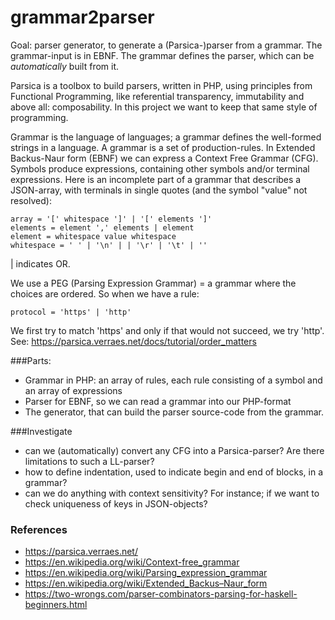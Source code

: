 # grammar2parser
Goal: parser generator, to generate a (Parsica-)parser from a grammar. The grammar-input is in EBNF. The grammar defines the parser, which can be *automatically*  built from it.

Parsica is a toolbox to build parsers, written in PHP, using principles from Functional Programming, like referential transparency, immutability and above all: composability. In this project we want to keep that same style of programming.

Grammar is the language of languages; a grammar defines the well-formed strings in a language. A grammar is a set of production-rules. In Extended Backus-Naur form (EBNF) we can express a Context Free Grammar (CFG). Symbols produce expressions, containing other symbols and/or terminal expressions. Here is an incomplete part of a grammar that  describes a JSON-array, with terminals in single quotes (and the symbol "value" not resolved):
```
array = '[' whitespace ']' | '[' elements ']'
elements = element ',' elements | element
element = whitespace value whitespace
whitespace = ' ' | '\n' | | '\r' | '\t' | ''
```
| indicates OR.

We use a PEG (Parsing Expression Grammar) = a grammar where the choices are ordered. So when we have a rule:
```
protocol = 'https' | 'http'
```
We first try to match 'https' and only if that would not succeed, we try 'http'.
See: https://parsica.verraes.net/docs/tutorial/order_matters

###Parts:
* Grammar in PHP: an array of rules, each rule consisting of a symbol and an array of expressions
* Parser for EBNF, so we can read a grammar into our PHP-format 
* The generator, that can build the parser source-code from the grammar. 

###Investigate
* can we (automatically) convert any CFG into a Parsica-parser? Are there limitations to such a LL-parser?
* how to define indentation, used to indicate begin and end of blocks, in a grammar? 
* can we do anything with context sensitivity? For instance; if we want to check uniqueness of keys in JSON-objects?

### References
* https://parsica.verraes.net/
* https://en.wikipedia.org/wiki/Context-free_grammar
* https://en.wikipedia.org/wiki/Parsing_expression_grammar
* https://en.wikipedia.org/wiki/Extended_Backus–Naur_form
* https://two-wrongs.com/parser-combinators-parsing-for-haskell-beginners.html